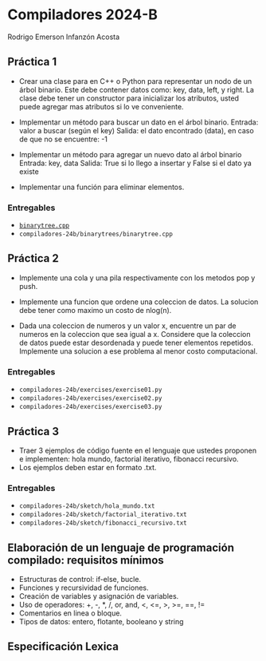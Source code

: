 # Compiladores 2024-B

Rodrigo Emerson Infanzón Acosta
  
## Práctica 1
- Crear una clase para en C++ o Python para representar un nodo de un
árbol binario. Este debe contener datos como: key, data, left, y right.
La clase debe tener un constructor para inicializar los atributos, usted
puede agregar mas atributos si lo ve conveniente.

- Implementar un método para buscar un dato en el árbol binario.
Entrada: valor a buscar (según el key)
Salida: el dato encontrado (data), en caso de que no se encuentre: -1

- Implementar un método para agregar un nuevo dato al árbol binario
Entrada: key, data
Salida: True si lo llego a insertar y False si el dato ya existe

- Implementar una función para eliminar elementos.
  
### Entregables
- [`binarytree.cpp`](.binarytrees/binarytree.cpp)
- `compiladores-24b/binarytrees/binarytree.cpp`

## Práctica 2
- Implemente una cola y una pila respectivamente con los metodos pop y push.

- Implemente una funcion que ordene una coleccion de datos. La solucion debe tener como maximo un costo de nlog(n).

- Dada una coleccion de numeros y un valor x, encuentre un par de numeros en la coleccion que sea igual a x. Considere que la coleccion de datos puede estar desordenada y puede tener elementos repetidos. Implemente una solucion a ese problema al menor costo computacional.

### Entregables
- `compiladores-24b/exercises/exercise01.py`
- `compiladores-24b/exercises/exercise02.py`
- `compiladores-24b/exercises/exercise03.py`

## Práctica 3
- Traer 3 ejemplos de código fuente en el lenguaje que ustedes proponen e implementen: hola mundo, factorial iterativo, fibonacci recursivo.
- Los ejemplos deben estar en formato .txt.

### Entregables
- `compiladores-24b/sketch/hola_mundo.txt`
- `compiladores-24b/sketch/factorial_iterativo.txt`
- `compiladores-24b/sketch/fibonacci_recursivo.txt`

## Elaboración de un lenguaje de programación compilado: requisitos mínimos
- Estructuras de control: if-else, bucle.
- Funciones y recursividad de funciones.
- Creación de variables y asignación de variables.
- Uso de operadores: +, -, *, /,  or, and, <, <=, >, >=, ==, !=
- Comentarios en linea o bloque.
- Tipos de datos: entero, flotante, booleano y string

## Especificación Lexica


  
